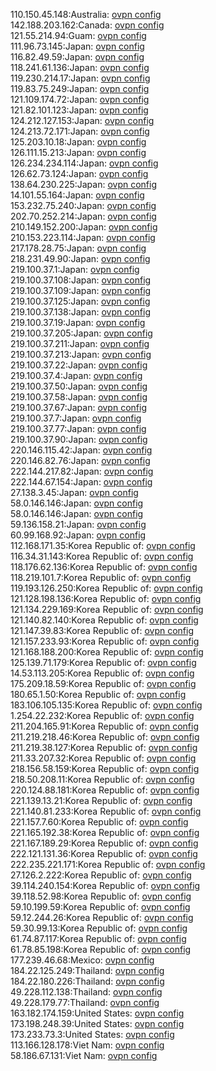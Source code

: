 110.150.45.148:Australia: [ovpn config](vpn/110_150_45_148.ovpn)  
142.188.203.162:Canada: [ovpn config](vpn/142_188_203_162.ovpn)  
121.55.214.94:Guam: [ovpn config](vpn/121_55_214_94.ovpn)  
111.96.73.145:Japan: [ovpn config](vpn/111_96_73_145.ovpn)  
116.82.49.59:Japan: [ovpn config](vpn/116_82_49_59.ovpn)  
118.241.61.136:Japan: [ovpn config](vpn/118_241_61_136.ovpn)  
119.230.214.17:Japan: [ovpn config](vpn/119_230_214_17.ovpn)  
119.83.75.249:Japan: [ovpn config](vpn/119_83_75_249.ovpn)  
121.109.174.72:Japan: [ovpn config](vpn/121_109_174_72.ovpn)  
121.82.101.123:Japan: [ovpn config](vpn/121_82_101_123.ovpn)  
124.212.127.153:Japan: [ovpn config](vpn/124_212_127_153.ovpn)  
124.213.72.171:Japan: [ovpn config](vpn/124_213_72_171.ovpn)  
125.203.10.18:Japan: [ovpn config](vpn/125_203_10_18.ovpn)  
126.111.15.213:Japan: [ovpn config](vpn/126_111_15_213.ovpn)  
126.234.234.114:Japan: [ovpn config](vpn/126_234_234_114.ovpn)  
126.62.73.124:Japan: [ovpn config](vpn/126_62_73_124.ovpn)  
138.64.230.225:Japan: [ovpn config](vpn/138_64_230_225.ovpn)  
14.101.55.164:Japan: [ovpn config](vpn/14_101_55_164.ovpn)  
153.232.75.240:Japan: [ovpn config](vpn/153_232_75_240.ovpn)  
202.70.252.214:Japan: [ovpn config](vpn/202_70_252_214.ovpn)  
210.149.152.200:Japan: [ovpn config](vpn/210_149_152_200.ovpn)  
210.153.223.114:Japan: [ovpn config](vpn/210_153_223_114.ovpn)  
217.178.28.75:Japan: [ovpn config](vpn/217_178_28_75.ovpn)  
218.231.49.90:Japan: [ovpn config](vpn/218_231_49_90.ovpn)  
219.100.37.1:Japan: [ovpn config](vpn/219_100_37_1.ovpn)  
219.100.37.108:Japan: [ovpn config](vpn/219_100_37_108.ovpn)  
219.100.37.109:Japan: [ovpn config](vpn/219_100_37_109.ovpn)  
219.100.37.125:Japan: [ovpn config](vpn/219_100_37_125.ovpn)  
219.100.37.138:Japan: [ovpn config](vpn/219_100_37_138.ovpn)  
219.100.37.19:Japan: [ovpn config](vpn/219_100_37_19.ovpn)  
219.100.37.205:Japan: [ovpn config](vpn/219_100_37_205.ovpn)  
219.100.37.211:Japan: [ovpn config](vpn/219_100_37_211.ovpn)  
219.100.37.213:Japan: [ovpn config](vpn/219_100_37_213.ovpn)  
219.100.37.22:Japan: [ovpn config](vpn/219_100_37_22.ovpn)  
219.100.37.4:Japan: [ovpn config](vpn/219_100_37_4.ovpn)  
219.100.37.50:Japan: [ovpn config](vpn/219_100_37_50.ovpn)  
219.100.37.58:Japan: [ovpn config](vpn/219_100_37_58.ovpn)  
219.100.37.67:Japan: [ovpn config](vpn/219_100_37_67.ovpn)  
219.100.37.7:Japan: [ovpn config](vpn/219_100_37_7.ovpn)  
219.100.37.77:Japan: [ovpn config](vpn/219_100_37_77.ovpn)  
219.100.37.90:Japan: [ovpn config](vpn/219_100_37_90.ovpn)  
220.146.115.42:Japan: [ovpn config](vpn/220_146_115_42.ovpn)  
220.146.82.76:Japan: [ovpn config](vpn/220_146_82_76.ovpn)  
222.144.217.82:Japan: [ovpn config](vpn/222_144_217_82.ovpn)  
222.144.67.154:Japan: [ovpn config](vpn/222_144_67_154.ovpn)  
27.138.3.45:Japan: [ovpn config](vpn/27_138_3_45.ovpn)  
58.0.146.146:Japan: [ovpn config](vpn/58_0_146_146.ovpn)  
58.0.146.146:Japan: [ovpn config](vpn/58_0_146_146.ovpn)  
59.136.158.21:Japan: [ovpn config](vpn/59_136_158_21.ovpn)  
60.99.168.92:Japan: [ovpn config](vpn/60_99_168_92.ovpn)  
112.168.171.35:Korea Republic of: [ovpn config](vpn/112_168_171_35.ovpn)  
116.34.31.143:Korea Republic of: [ovpn config](vpn/116_34_31_143.ovpn)  
118.176.62.136:Korea Republic of: [ovpn config](vpn/118_176_62_136.ovpn)  
118.219.101.7:Korea Republic of: [ovpn config](vpn/118_219_101_7.ovpn)  
119.193.126.250:Korea Republic of: [ovpn config](vpn/119_193_126_250.ovpn)  
121.128.198.136:Korea Republic of: [ovpn config](vpn/121_128_198_136.ovpn)  
121.134.229.169:Korea Republic of: [ovpn config](vpn/121_134_229_169.ovpn)  
121.140.82.140:Korea Republic of: [ovpn config](vpn/121_140_82_140.ovpn)  
121.147.39.83:Korea Republic of: [ovpn config](vpn/121_147_39_83.ovpn)  
121.157.233.93:Korea Republic of: [ovpn config](vpn/121_157_233_93.ovpn)  
121.168.188.200:Korea Republic of: [ovpn config](vpn/121_168_188_200.ovpn)  
125.139.71.179:Korea Republic of: [ovpn config](vpn/125_139_71_179.ovpn)  
14.53.113.205:Korea Republic of: [ovpn config](vpn/14_53_113_205.ovpn)  
175.209.18.59:Korea Republic of: [ovpn config](vpn/175_209_18_59.ovpn)  
180.65.1.50:Korea Republic of: [ovpn config](vpn/180_65_1_50.ovpn)  
183.106.105.135:Korea Republic of: [ovpn config](vpn/183_106_105_135.ovpn)  
1.254.22.232:Korea Republic of: [ovpn config](vpn/1_254_22_232.ovpn)  
211.204.165.91:Korea Republic of: [ovpn config](vpn/211_204_165_91.ovpn)  
211.219.218.46:Korea Republic of: [ovpn config](vpn/211_219_218_46.ovpn)  
211.219.38.127:Korea Republic of: [ovpn config](vpn/211_219_38_127.ovpn)  
211.33.207.32:Korea Republic of: [ovpn config](vpn/211_33_207_32.ovpn)  
218.156.58.159:Korea Republic of: [ovpn config](vpn/218_156_58_159.ovpn)  
218.50.208.11:Korea Republic of: [ovpn config](vpn/218_50_208_11.ovpn)  
220.124.88.181:Korea Republic of: [ovpn config](vpn/220_124_88_181.ovpn)  
221.139.13.21:Korea Republic of: [ovpn config](vpn/221_139_13_21.ovpn)  
221.140.81.233:Korea Republic of: [ovpn config](vpn/221_140_81_233.ovpn)  
221.157.7.60:Korea Republic of: [ovpn config](vpn/221_157_7_60.ovpn)  
221.165.192.38:Korea Republic of: [ovpn config](vpn/221_165_192_38.ovpn)  
221.167.189.29:Korea Republic of: [ovpn config](vpn/221_167_189_29.ovpn)  
222.121.131.36:Korea Republic of: [ovpn config](vpn/222_121_131_36.ovpn)  
222.235.221.171:Korea Republic of: [ovpn config](vpn/222_235_221_171.ovpn)  
27.126.2.222:Korea Republic of: [ovpn config](vpn/27_126_2_222.ovpn)  
39.114.240.154:Korea Republic of: [ovpn config](vpn/39_114_240_154.ovpn)  
39.118.52.98:Korea Republic of: [ovpn config](vpn/39_118_52_98.ovpn)  
59.10.199.59:Korea Republic of: [ovpn config](vpn/59_10_199_59.ovpn)  
59.12.244.26:Korea Republic of: [ovpn config](vpn/59_12_244_26.ovpn)  
59.30.99.13:Korea Republic of: [ovpn config](vpn/59_30_99_13.ovpn)  
61.74.87.117:Korea Republic of: [ovpn config](vpn/61_74_87_117.ovpn)  
61.78.85.198:Korea Republic of: [ovpn config](vpn/61_78_85_198.ovpn)  
177.239.46.68:Mexico: [ovpn config](vpn/177_239_46_68.ovpn)  
184.22.125.249:Thailand: [ovpn config](vpn/184_22_125_249.ovpn)  
184.22.180.226:Thailand: [ovpn config](vpn/184_22_180_226.ovpn)  
49.228.112.138:Thailand: [ovpn config](vpn/49_228_112_138.ovpn)  
49.228.179.77:Thailand: [ovpn config](vpn/49_228_179_77.ovpn)  
163.182.174.159:United States: [ovpn config](vpn/163_182_174_159.ovpn)  
173.198.248.39:United States: [ovpn config](vpn/173_198_248_39.ovpn)  
173.233.73.3:United States: [ovpn config](vpn/173_233_73_3.ovpn)  
113.166.128.178:Viet Nam: [ovpn config](vpn/113_166_128_178.ovpn)  
58.186.67.131:Viet Nam: [ovpn config](vpn/58_186_67_131.ovpn)  
